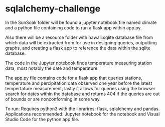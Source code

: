 # sqlalchemy-challenge

In the SunSoak folder will be found a jupyter notebook file named climate and a python file containing code to run a flask app within app.py. 

Also there will be a resource folder with hawaii.sqlite database file from which data will be extracted from for use in designing queries, outputting graphs, and creating a flask app to reference the data within the sqlite database. 

The code in the Jupyter notebook finds temperature measuring station data, most notably the date and temperature.

The app.py file contains code for a flask app that queries stations, temperature and percipitation data observed one year before the latest tempertature measurement, lastly it allows for queries using the browser search for dates within the database and returns 404 if the queries are out of bounds or are nonconforming in some way.

To run:
Requires python3 with the librarires: flask, sqlalchemy and pandas. Applications recommended: Jupyter notebook for the notebook and Visual Studio Code for the python app file.
